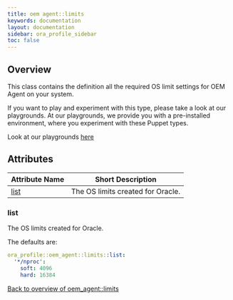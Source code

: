 ```yaml
---
title: oem agent::limits
keywords: documentation
layout: documentation
sidebar: ora_profile_sidebar
toc: false
---
```

## Overview

This class contains the definition all the required OS limit settings for OEM Agent on your system.




If you want to play and experiment with this type, please take a look at our playgrounds. At our playgrounds, 
we provide you with a pre-installed environment, where you experiment with these Puppet types.

Look at our playgrounds [here](/playgrounds#oracle)

## Attributes



Attribute Name                  | Short Description                 |
------------------------------- | --------------------------------- |
[list](#oem_agent::limits_list) | The OS limits created for Oracle. |




### list<a name='oem_agent::limits_list'>

The OS limits created for Oracle.

The defaults are:

```yaml
ora_profile::oem_agent::limits::list:
  '*/nproc':
    soft: 4096
    hard: 16384
```


[Back to overview of oem_agent::limits](#attributes)
